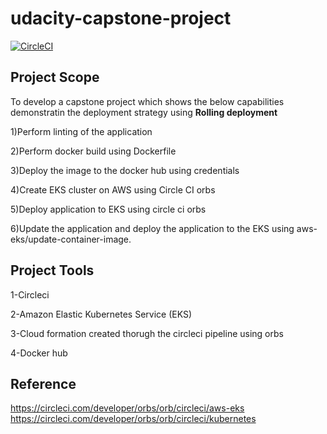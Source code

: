 # udacity-capstone-project

[![CircleCI](https://circleci.com/gh/gitsuresh1/NanoDegreeTest/tree/circleci-project-setup.svg?style=svg)](https://circleci.com/gh/gitsuresh1/NanoDegreeTest/tree/circleci-project-setup)  

## Project Scope
To develop a capstone project which shows the below capabilities demonstratin the deployment strategy using **Rolling deployment**

1)Perform linting of the application

2)Perform docker build using Dockerfile
  
3)Deploy the image to the docker hub using credentials

4)Create EKS cluster on AWS using Circle CI orbs

5)Deploy application to EKS using circle ci orbs 

6)Update the application and deploy the application to the EKS using aws-eks/update-container-image.


## Project Tools
1-Circleci

2-Amazon Elastic Kubernetes Service (EKS)

3-Cloud formation created thorugh the circleci pipeline using orbs

4-Docker hub


## Reference  
  https://circleci.com/developer/orbs/orb/circleci/aws-eks
  https://circleci.com/developer/orbs/orb/circleci/kubernetes

    